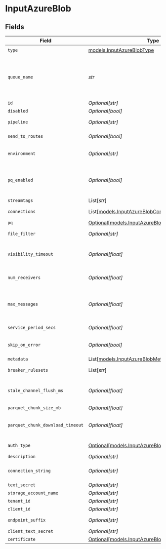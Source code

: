 # InputAzureBlob


## Fields

| Field                                                                                                                                                                                                                                                                                    | Type                                                                                                                                                                                                                                                                                     | Required                                                                                                                                                                                                                                                                                 | Description                                                                                                                                                                                                                                                                              |
| ---------------------------------------------------------------------------------------------------------------------------------------------------------------------------------------------------------------------------------------------------------------------------------------- | ---------------------------------------------------------------------------------------------------------------------------------------------------------------------------------------------------------------------------------------------------------------------------------------- | ---------------------------------------------------------------------------------------------------------------------------------------------------------------------------------------------------------------------------------------------------------------------------------------- | ---------------------------------------------------------------------------------------------------------------------------------------------------------------------------------------------------------------------------------------------------------------------------------------- |
| `type`                                                                                                                                                                                                                                                                                   | [models.InputAzureBlobType](../models/inputazureblobtype.md)                                                                                                                                                                                                                             | :heavy_check_mark:                                                                                                                                                                                                                                                                       | N/A                                                                                                                                                                                                                                                                                      |
| `queue_name`                                                                                                                                                                                                                                                                             | *str*                                                                                                                                                                                                                                                                                    | :heavy_check_mark:                                                                                                                                                                                                                                                                       | The storage account queue name blob notifications will be read from. Value must be a JavaScript expression (which can evaluate to a constant value), enclosed in quotes or backticks. Can be evaluated only at init time. E.g., referencing a Global Variable: `myQueue-${C.vars.myVar}` |
| `id`                                                                                                                                                                                                                                                                                     | *Optional[str]*                                                                                                                                                                                                                                                                          | :heavy_minus_sign:                                                                                                                                                                                                                                                                       | Unique ID for this input                                                                                                                                                                                                                                                                 |
| `disabled`                                                                                                                                                                                                                                                                               | *Optional[bool]*                                                                                                                                                                                                                                                                         | :heavy_minus_sign:                                                                                                                                                                                                                                                                       | N/A                                                                                                                                                                                                                                                                                      |
| `pipeline`                                                                                                                                                                                                                                                                               | *Optional[str]*                                                                                                                                                                                                                                                                          | :heavy_minus_sign:                                                                                                                                                                                                                                                                       | Pipeline to process data from this Source before sending it through the Routes                                                                                                                                                                                                           |
| `send_to_routes`                                                                                                                                                                                                                                                                         | *Optional[bool]*                                                                                                                                                                                                                                                                         | :heavy_minus_sign:                                                                                                                                                                                                                                                                       | Select whether to send data to Routes, or directly to Destinations.                                                                                                                                                                                                                      |
| `environment`                                                                                                                                                                                                                                                                            | *Optional[str]*                                                                                                                                                                                                                                                                          | :heavy_minus_sign:                                                                                                                                                                                                                                                                       | Optionally, enable this config only on a specified Git branch. If empty, will be enabled everywhere.                                                                                                                                                                                     |
| `pq_enabled`                                                                                                                                                                                                                                                                             | *Optional[bool]*                                                                                                                                                                                                                                                                         | :heavy_minus_sign:                                                                                                                                                                                                                                                                       | Use a disk queue to minimize data loss when connected services block. See [Cribl Docs](https://docs.cribl.io/stream/persistent-queues) for PQ defaults (Cribl-managed Cloud Workers) and configuration options (on-prem and hybrid Workers).                                             |
| `streamtags`                                                                                                                                                                                                                                                                             | List[*str*]                                                                                                                                                                                                                                                                              | :heavy_minus_sign:                                                                                                                                                                                                                                                                       | Tags for filtering and grouping in @{product}                                                                                                                                                                                                                                            |
| `connections`                                                                                                                                                                                                                                                                            | List[[models.InputAzureBlobConnections](../models/inputazureblobconnections.md)]                                                                                                                                                                                                         | :heavy_minus_sign:                                                                                                                                                                                                                                                                       | Direct connections to Destinations, and optionally via a Pipeline or a Pack                                                                                                                                                                                                              |
| `pq`                                                                                                                                                                                                                                                                                     | [Optional[models.InputAzureBlobPq]](../models/inputazureblobpq.md)                                                                                                                                                                                                                       | :heavy_minus_sign:                                                                                                                                                                                                                                                                       | N/A                                                                                                                                                                                                                                                                                      |
| `file_filter`                                                                                                                                                                                                                                                                            | *Optional[str]*                                                                                                                                                                                                                                                                          | :heavy_minus_sign:                                                                                                                                                                                                                                                                       | Regex matching file names to download and process. Defaults to: .*                                                                                                                                                                                                                       |
| `visibility_timeout`                                                                                                                                                                                                                                                                     | *Optional[float]*                                                                                                                                                                                                                                                                        | :heavy_minus_sign:                                                                                                                                                                                                                                                                       | The duration (in seconds) that the received messages are hidden from subsequent retrieve requests after being retrieved by a ReceiveMessage request.                                                                                                                                     |
| `num_receivers`                                                                                                                                                                                                                                                                          | *Optional[float]*                                                                                                                                                                                                                                                                        | :heavy_minus_sign:                                                                                                                                                                                                                                                                       | How many receiver processes to run. The higher the number, the better the throughput - at the expense of CPU overhead.                                                                                                                                                                   |
| `max_messages`                                                                                                                                                                                                                                                                           | *Optional[float]*                                                                                                                                                                                                                                                                        | :heavy_minus_sign:                                                                                                                                                                                                                                                                       | The maximum number of messages to return in a poll request. Azure storage queues never returns more messages than this value (however, fewer messages might be returned). Valid values: 1 to 32.                                                                                         |
| `service_period_secs`                                                                                                                                                                                                                                                                    | *Optional[float]*                                                                                                                                                                                                                                                                        | :heavy_minus_sign:                                                                                                                                                                                                                                                                       | The duration (in seconds) which pollers should be validated and restarted if exited                                                                                                                                                                                                      |
| `skip_on_error`                                                                                                                                                                                                                                                                          | *Optional[bool]*                                                                                                                                                                                                                                                                         | :heavy_minus_sign:                                                                                                                                                                                                                                                                       | Skip files that trigger a processing error. Disabled by default, which allows retries after processing errors.                                                                                                                                                                           |
| `metadata`                                                                                                                                                                                                                                                                               | List[[models.InputAzureBlobMetadata](../models/inputazureblobmetadata.md)]                                                                                                                                                                                                               | :heavy_minus_sign:                                                                                                                                                                                                                                                                       | Fields to add to events from this input                                                                                                                                                                                                                                                  |
| `breaker_rulesets`                                                                                                                                                                                                                                                                       | List[*str*]                                                                                                                                                                                                                                                                              | :heavy_minus_sign:                                                                                                                                                                                                                                                                       | A list of event-breaking rulesets that will be applied, in order, to the input data stream                                                                                                                                                                                               |
| `stale_channel_flush_ms`                                                                                                                                                                                                                                                                 | *Optional[float]*                                                                                                                                                                                                                                                                        | :heavy_minus_sign:                                                                                                                                                                                                                                                                       | How long (in milliseconds) the Event Breaker will wait for new data to be sent to a specific channel before flushing the data stream out, as is, to the Pipelines                                                                                                                        |
| `parquet_chunk_size_mb`                                                                                                                                                                                                                                                                  | *Optional[float]*                                                                                                                                                                                                                                                                        | :heavy_minus_sign:                                                                                                                                                                                                                                                                       | Maximum file size for each Parquet chunk                                                                                                                                                                                                                                                 |
| `parquet_chunk_download_timeout`                                                                                                                                                                                                                                                         | *Optional[float]*                                                                                                                                                                                                                                                                        | :heavy_minus_sign:                                                                                                                                                                                                                                                                       | The maximum time allowed for downloading a Parquet chunk. Processing will stop if a chunk cannot be downloaded within the time specified.                                                                                                                                                |
| `auth_type`                                                                                                                                                                                                                                                                              | [Optional[models.InputAzureBlobAuthenticationMethod]](../models/inputazureblobauthenticationmethod.md)                                                                                                                                                                                   | :heavy_minus_sign:                                                                                                                                                                                                                                                                       | Enter connection string directly, or select a stored secret                                                                                                                                                                                                                              |
| `description`                                                                                                                                                                                                                                                                            | *Optional[str]*                                                                                                                                                                                                                                                                          | :heavy_minus_sign:                                                                                                                                                                                                                                                                       | N/A                                                                                                                                                                                                                                                                                      |
| `connection_string`                                                                                                                                                                                                                                                                      | *Optional[str]*                                                                                                                                                                                                                                                                          | :heavy_minus_sign:                                                                                                                                                                                                                                                                       | Enter your Azure Storage account connection string. If left blank, Stream will fall back to env.AZURE_STORAGE_CONNECTION_STRING.                                                                                                                                                         |
| `text_secret`                                                                                                                                                                                                                                                                            | *Optional[str]*                                                                                                                                                                                                                                                                          | :heavy_minus_sign:                                                                                                                                                                                                                                                                       | Select or create a stored text secret                                                                                                                                                                                                                                                    |
| `storage_account_name`                                                                                                                                                                                                                                                                   | *Optional[str]*                                                                                                                                                                                                                                                                          | :heavy_minus_sign:                                                                                                                                                                                                                                                                       | The name of your Azure storage account                                                                                                                                                                                                                                                   |
| `tenant_id`                                                                                                                                                                                                                                                                              | *Optional[str]*                                                                                                                                                                                                                                                                          | :heavy_minus_sign:                                                                                                                                                                                                                                                                       | The service principal's tenant ID                                                                                                                                                                                                                                                        |
| `client_id`                                                                                                                                                                                                                                                                              | *Optional[str]*                                                                                                                                                                                                                                                                          | :heavy_minus_sign:                                                                                                                                                                                                                                                                       | The service principal's client ID                                                                                                                                                                                                                                                        |
| `endpoint_suffix`                                                                                                                                                                                                                                                                        | *Optional[str]*                                                                                                                                                                                                                                                                          | :heavy_minus_sign:                                                                                                                                                                                                                                                                       | Endpoint suffix for the service URL. Defaults to core.windows.net.                                                                                                                                                                                                                       |
| `client_text_secret`                                                                                                                                                                                                                                                                     | *Optional[str]*                                                                                                                                                                                                                                                                          | :heavy_minus_sign:                                                                                                                                                                                                                                                                       | Select or create a stored text secret                                                                                                                                                                                                                                                    |
| `certificate`                                                                                                                                                                                                                                                                            | [Optional[models.InputAzureBlobCertificate]](../models/inputazureblobcertificate.md)                                                                                                                                                                                                     | :heavy_minus_sign:                                                                                                                                                                                                                                                                       | N/A                                                                                                                                                                                                                                                                                      |
